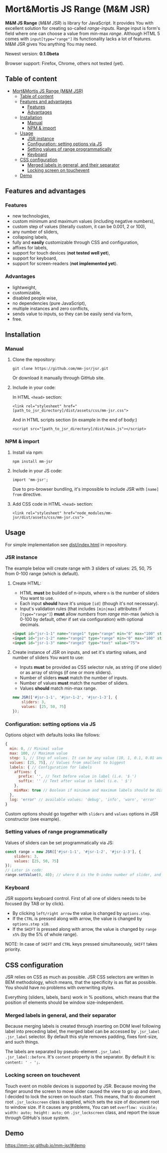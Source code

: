 # Mort&Mortis JS Range (M&M JSR)

**M&M JS Range** (*M&M JSR*) is library for JavaScript. It provides You with excellent solution for creating so-called *range-inputs*. Range input is form's field where one can choose a value from min-max *range*. Although HTML 5 comes with `input[type="range"]` its functionality lacks a lot of features. M&M JSR gives You anything You may need.

Newest version: **0.1.0beta**

Browser support: Firefox, Chrome, others not tested (yet).

## Table of content

<!-- TOC -->

- [Mort&Mortis JS Range (M&M JSR)](#mortmortis-js-range-mm-jsr)
    - [Table of content](#table-of-content)
    - [Features and advantages](#features-and-advantages)
        - [Features](#features)
        - [Advantages](#advantages)
    - [Installation](#installation)
        - [Manual](#manual)
        - [NPM & import](#npm--import)
    - [Usage](#usage)
        - [JSR instance](#jsr-instance)
        - [Configuration: setting options via JS](#configuration-setting-options-via-js)
        - [Setting values of range programmatically](#setting-values-of-range-programmatically)
        - [Keyboard](#keyboard)
    - [CSS configuration](#css-configuration)
        - [Merged labels in general, and their separator](#merged-labels-in-general-and-their-separator)
        - [Locking screen on touchevent](#locking-screen-on-touchevent)
    - [Demo](#demo)

<!-- /TOC -->

## Features and advantages

### Features

- new technologies,
- custom minimum and maximum values (including negative numbers),
- custom step of values (literally custom, it can be 0.001, 2 or 100),
- any number of sliders,
- collapsing labels,
- fully and **easily** customizable through CSS and configuration,
- affixes for labels,
- support for touch devices (**not tested well yet**),
- support for keyboard,
- support for screen-readers (**not implemented yet**).

### Advantages

- lightweight,
- customizable,
- disabled people wise,
- no dependencies (pure JavaScript),
- multiple instances and zero conflicts,
- sends value to inputs, so they can be easily send via form,
- free.

## Installation

### Manual

1. Clone the repository:

    `git clone https://github.com/mm-jsr/jsr.git`

    Or download it manually through GitHub site.

2. Include in your code:

    In HTML `<head>` section:

    `<link rel="stylesheet" href="[path_to_jsr_directory]/dist/assets/css/mm-jsr.css">`

    And in HTML scripts section (in example in the end of body:)

    `<script src="[path_to_jsr_directory]/dist/main.js"></script>`
  
### NPM & import

1. Install via npm: 

    `npm install mm-jsr`

2. Include in your JS code:

    `import 'mm-jsr';`

    Due to pro-browser bundling, it's impossible to include JSR with `[name] from` directive.

3. Add CSS code in HTML `<head>` section:

    `<link rel="stylesheet" href="node_modules/mm-jsr/dist/assets/css/mm-jsr.css">`

## Usage

For simple implementation see [dist/index.html](https://github.com/mm-jsr/jsr/blob/master/dist/index.html) in repository.

### JSR instance

The example below will create range with 3 sliders of values: 25, 50, 75 from 0-100 range (which is default).

1. Create HTML:

    - HTML **must** be builded of n-inputs, where `n` is the number of sliders You want to use.
    - Each input **should** have it's unique `[id]` (though it's not necessary).
    - Input's validation rules (that includes `[min|max]` attributes if `[type="range"]`) **must** allow *numbers* from *range* min-max (which is 0-100 by default, other if set via configuration) with optional decimals.

    ```html
    <input id="jsr-1-1" name="range1" type="range" min="0" max="100" step="1" value="25">
    <input id="jsr-1-2" name="range2" type="range" min="0" max="100" step="1" value="50">
    <input id="jsr-1-3" name="range3" type="text" value="75">
    ```

2. Create instance of JSR on inputs, and set it's starting values, and number of sliders You want to use:

    - Inputs **must** be provided as CSS selector rule, as string (if one slider) or as array of strings (if one or more sliders).
    - Number of sliders **must** match the number of inputs.
    - Number of values **must** match the number of sliders.
    - Values **should** match min-max range.

    ```js
    new JSR(['#jsr-1-1', '#jsr-1-2', '#jsr-1-3'], {
        sliders: 3,
        values: [25, 50, 75]
    });
    ```
    
### Configuration: setting options via JS

Options object with defaults looks like follows:

```js
{
  min: 0, // Minimal value
  max: 100, // Maximum value
  step: 1, // Step of values. It can be any value (10, 1, 0.1, 0.01 and so on)
  values: [25, 75], // Values from smallest to biggest
  labels: { // Configuration for labels
    affixes: {
      prefix: '', // Text before value in label (i.e. '$ ')
      suffix: '' // Text after value in label (i.e. ' $')
    },
    minMax: true // Boolean if minimum and maximum labels should be displayed (applies CSS display: none;)
  },
  log: 'error' // available values: 'debug', 'info', 'warn', 'error'
}
```

Custom options should go together with `sliders` and `values` options in JSR constructor (see example).

### Setting values of range programmatically

Values of sliders can be set programmatically via JS:

```js
const range = new JSR(['#jsr-1-1', '#jsr-1-2', '#jsr-1-3'], {
    sliders: 3,
    values: [25, 50, 75]
});
// Later in code:
range.setValue(0, 40); // where 0 is the 0-index number of slider, and 40 is the value
```

### Keyboard

JSR supports keyboard control. First of all one of sliders needs to be focused (by TAB or by click). 

- By clicking `left/right arrow` the value is changed by `options.step`. 
- If the `CTRL` is pressed along with arrow, the value is changed by `options.step x10`.
- If the `SHIFT` is pressed along with arrow, the value is changed by `range x5%` (by the 5% of whole range).

NOTE: In case of `SHIFT` and `CTRL` keys pressed simultaneously, `SHIFT` takes priority.

## CSS configuration

JSR relies on CSS as much as possible. JSR CSS selectors are written in BEM methodology, which means,
that the specificity is as flat as possible. You should have no problems with overwriting styles.

Everything (sliders, labels, bars) work in % positions, which means that the position of elements should be
window size-independent.

### Merged labels in general, and their separator

Because merging labels is created through inserting on DOM level following label into preceding label, the merged label can be accessed by `.jsr_label .jsr_label` selector. By default this style removes padding, fixes font-size, and such things.

The labels are separated by pseudo-element `.jsr_label .jsr_label::before`. It's `content` property is the separator. By default it is: `content: ' - ';`.

### Locking screen on touchevent

Touch event on mobile devices is supported by JSR. Because moving the finger around the screen to move slider caused the view to go up and down, I decided to lock the screen on touch start. This means, that to document root `.jsr_lockscreen` class is applied, which sets the size of document root to window size. If it causes any problems, You can set `overflow: visible; width: auto; height: auto;` on `.jsr_lockscreen` class, and report the issue through GitHub's issue system.

## Demo

https://mm-jsr.github.io/mm-jsr/#demo
